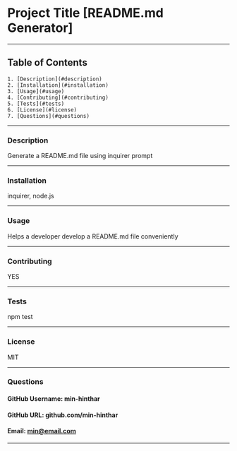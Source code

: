
  
  # Project Title [README.md Generator]

-----

  ## Table of Contents
    1. [Description](#description)
    2. [Installation](#installation)
    3. [Usage](#usage)
    4. [Contributing](#contributing)
    5. [Tests](#tests)
    6. [License](#license)
    7. [Questions](#questions)

-----

### Description 
Generate a README.md file using inquirer prompt 

-----

### Installation 
inquirer, node.js

-----

### Usage 
Helps a developer develop a README.md file conveniently 

-----

### Contributing 
YES 

-----

### Tests 
npm test 

-----

### License 
MIT 

-----

### Questions 

#### GitHub Username: min-hinthar 

#### GitHub URL: github.com/min-hinthar

#### Email: min@email.com

-----

